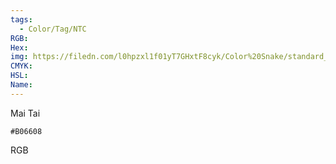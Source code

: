 ```yaml
---
tags:
  - Color/Tag/NTC
RGB:
Hex:
img: https://filedn.com/l0hpzxl1f01yT7GHxtF8cyk/Color%20Snake/standard_csv_to_svg/%23/B06608.svg
CMYK:
HSL:
Name:
---
```

Mai Tai
```palette
#B06608
```
RGB
